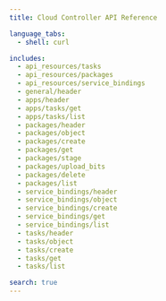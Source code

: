 ```yaml
---
title: Cloud Controller API Reference

language_tabs:
  - shell: curl

includes:
  - api_resources/tasks
  - api_resources/packages
  - api_resources/service_bindings
  - general/header
  - apps/header
  - apps/tasks/get
  - apps/tasks/list
  - packages/header
  - packages/object
  - packages/create
  - packages/get
  - packages/stage
  - packages/upload_bits
  - packages/delete
  - packages/list
  - service_bindings/header
  - service_bindings/object
  - service_bindings/create
  - service_bindings/get
  - service_bindings/list
  - tasks/header
  - tasks/object
  - tasks/create
  - tasks/get
  - tasks/list

search: true
---
```


